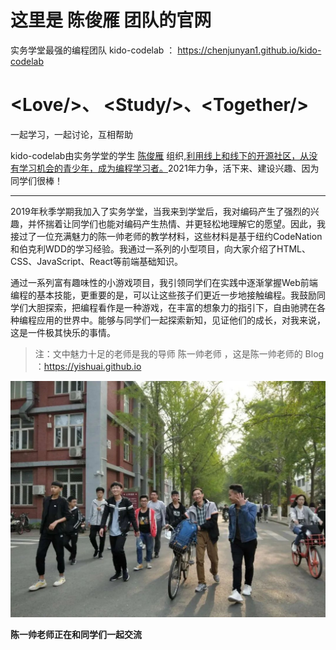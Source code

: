 # 这里是 陈俊雁 团队的官网
实务学堂最强的编程团队 kido-codelab ： https://chenjunyan1.github.io/kido-codelab



# \<Love/>、 \<Study/>、\<Together/>

一起学习，一起讨论，互相帮助



kido-codelab由实务学堂的学生 [陈俊雁](https://sosconf.org/zh-hans/chen-jun-yan-post) 组织,[利用线上和线下的开源社区，从没有学习机会的青少年，成为编程学习者。](https://chinese.freecodecamp.org/news/author/chen)2021年力争，活下来、建设兴趣、因为同学们很棒！



---



2019年秋季学期我加入了实务学堂，当我来到学堂后，我对编码产生了强烈的兴趣，并怀揣着让同学们也能对编码产生热情、并更轻松地理解它的愿望。因此，我接过了一位充满魅力的陈一帅老师的教学材料，这些材料是基于纽约CodeNation和伯克利WDD的学习经验。我通过一系列的小型项目，向大家介绍了HTML、CSS、JavaScript、React等前端基础知识。

通过一系列富有趣味性的小游戏项目，我引领同学们在实践中逐渐掌握Web前端编程的基本技能，更重要的是，可以让这些孩子们更近一步地接触编程。我鼓励同学们大胆探索，把编程看作是一种游戏，在丰富的想象力的指引下，自由驰骋在各种编程应用的世界中。能够与同学们一起探索新知，见证他们的成长，对我来说，这是一件极其快乐的事情。

> 注：文中魅力十足的老师是我的导师 陈一帅老师 ，这是陈一帅老师的 Blog ：https://yishuai.github.io

![chenyishuai](./assets/img/yishuai.jpeg)

**陈一帅老师正在和同学们一起交流**
